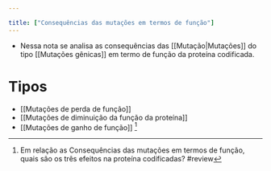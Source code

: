 ```yaml
---

title: ["Consequências das mutações em termos de função"]
---
```

+ Nessa nota se analisa as consequências das [[Mutação|Mutações]] do tipo [[Mutações gênicas]] em termo de função da proteína codificada.

# Tipos
+ [[Mutações de perda de função]]
+ [[Mutações de diminuição da função da proteína]]
+ [[Mutações de ganho de função]] [^577656]

[^577656]: Em relação as Consequências das mutações em termos de função, quais são os três efeitos na proteína codificadas?
#review 
